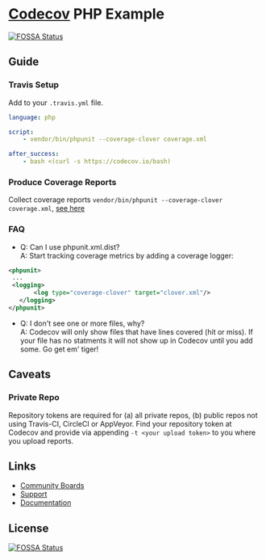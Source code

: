 # [Codecov](https://codecov.io) PHP Example
[![FOSSA Status](https://app.fossa.com/api/projects/git%2Bgithub.com%2Fcodecov%2Fexample-php.svg?type=shield)](https://app.fossa.com/projects/git%2Bgithub.com%2Fcodecov%2Fexample-php?ref=badge_shield)


## Guide

### Travis Setup

Add to your `.travis.yml` file.
```yml
language: php

script:
    - vendor/bin/phpunit --coverage-clover coverage.xml

after_success:
    - bash <(curl -s https://codecov.io/bash)
```

### Produce Coverage Reports
Collect coverage reports `vendor/bin/phpunit --coverage-clover coverage.xml`, [see here](https://github.com/codecov/example-php/blob/master/.travis.yml#L15)

### FAQ
- Q: Can I use phpunit.xml.dist?<br/>A: Start tracking coverage metrics by adding a coverage logger:
 ```xml
<phpunit>
  ...
  <logging>
        <log type="coverage-clover" target="clover.xml"/>
    </logging>
</phpunit>
```
- Q: I don't see one or more files, why?<br/>A: Codecov will only show files that have lines covered (hit or miss). If your file has no statments it will not show up in Codecov until you add some. Go get em' tiger!

## Caveats
### Private Repo
Repository tokens are required for (a) all private repos, (b) public repos not using Travis-CI, CircleCI or AppVeyor. Find your repository token at Codecov and provide via appending `-t <your upload token>` to you where you upload reports.

## Links
- [Community Boards](https://community.codecov.io)
- [Support](https://codecov.io/support)
- [Documentation](https://docs.codecov.io)


## License
[![FOSSA Status](https://app.fossa.com/api/projects/git%2Bgithub.com%2Fcodecov%2Fexample-php.svg?type=large)](https://app.fossa.com/projects/git%2Bgithub.com%2Fcodecov%2Fexample-php?ref=badge_large)